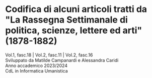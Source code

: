 # Codifica di alcuni articoli tratti da "La Rassegna Settimanale di politica, scienze, lettere ed arti" (1878-1882)
Vol.1, fasc.18 | Vol.2, fasc.11 | Vol.2, fasc.16</br>
Sviluppato da Matilde Campanardi e Alessandra Caridi</br>
Anno accademico 2023/2024</br>
CdL in Informatica Umanistica
